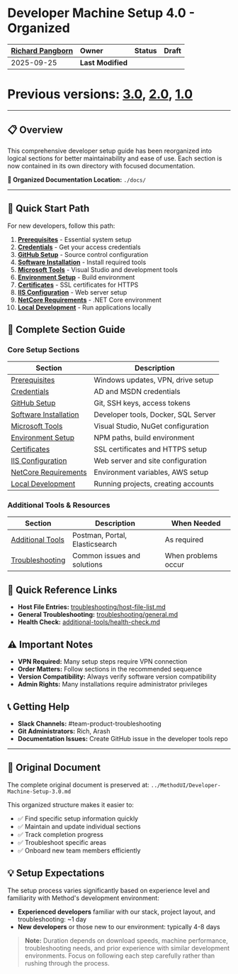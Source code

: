 # Developer Machine Setup 4.0 - Organized

| [Richard Pangborn](mailto:r.pangborn@method.me) | Owner | Status | Draft |
| :---- | :---- | :---- | :---- |
| 2025-09-25 | **Last Modified** |  |  |

# Previous versions: [3.0](https://docs.google.com/document/d/1VdmFIuzEY31cbRC6Q3cBjkgGSoErRHHgljJvh_kshHg/edit?tab=t.0), [2.0](https://docs.google.com/document/d/1XwK8jg0V9jWYidg6j_xOb-RZj1h-feAe1a1riAL5VPQ), [1.0](https://docs.google.com/document/d/1Sr8Cf5USohYXMf6PJM2SSsNQkVOm0BsoYnn3Wrclyg8)

---

## 📋 Overview

This comprehensive developer setup guide has been reorganized into logical sections for better maintainability and ease of use. Each section is now contained in its own directory with focused documentation.

**📁 Organized Documentation Location:** `./docs/`

---

## 🚀 Quick Start Path

For new developers, follow this path:

1. **[Prerequisites](./prerequisites/README.md)** - Essential system setup
2. **[Credentials](./credentials/README.md)** - Get your access credentials
3. **[GitHub Setup](./github-setup/README.md)** - Source control configuration
4. **[Software Installation](./software-installation/README.md)** - Install required tools
5. **[Microsoft Tools](./microsoft-tools/README.md)** - Visual Studio and development tools
6. **[Environment Setup](./environment-setup/README.md)** - Build environment
7. **[Certificates](./certificates/README.md)** - SSL certificates for HTTPS
8. **[IIS Configuration](./iis-configuration/README.md)** - Web server setup
9. **[NetCore Requirements](./netcore-requirements/README.md)** - .NET Core environment
10. **[Local Development](./local-development/README.md)** - Run applications locally

## 📖 Complete Section Guide

### Core Setup Sections

| Section | Description |
|---------|-------------|
| [Prerequisites](./prerequisites/README.md) | Windows updates, VPN, drive setup |
| [Credentials](./credentials/README.md) | AD and MSDN credentials |
| [GitHub Setup](./github-setup/README.md) | Git, SSH keys, access tokens |
| [Software Installation](./software-installation/README.md) | Developer tools, Docker, SQL Server |
| [Microsoft Tools](./microsoft-tools/README.md) | Visual Studio, NuGet configuration |
| [Environment Setup](./environment-setup/README.md) | NPM paths, build environment |
| [Certificates](./certificates/README.md) | SSL certificates and HTTPS setup |
| [IIS Configuration](./iis-configuration/README.md) | Web server and site configuration |
| [NetCore Requirements](./netcore-requirements/README.md) | Environment variables, AWS setup |
| [Local Development](./local-development/README.md) | Running projects, creating accounts |

### Additional Tools & Resources

| Section | Description | When Needed |
|---------|-------------|-------------|
| [Additional Tools](./additional-tools/README.md) | Postman, Portal, Elasticsearch | As required |
| [Troubleshooting](./troubleshooting/README.md) | Common issues and solutions | When problems occur |

## 🔗 Quick Reference Links

- **Host File Entries:** [troubleshooting/host-file-list.md](./troubleshooting/host-file-list.md)
- **General Troubleshooting:** [troubleshooting/general.md](./troubleshooting/general.md)
- **Health Check:** [additional-tools/health-check.md](./additional-tools/health-check.md)

## ⚠️ Important Notes

- **VPN Required:** Many setup steps require VPN connection
- **Order Matters:** Follow sections in the recommended sequence
- **Version Compatibility:** Always verify software version compatibility
- **Admin Rights:** Many installations require administrator privileges

## 📞 Getting Help

- **Slack Channels:** #team-product-troubleshooting
- **Git Administrators:** Rich, Arash
- **Documentation Issues:** Create GitHub issue in the developer tools repo

---

## 📄 Original Document

The complete original document is preserved at: `../MethodUI/Developer-Machine-Setup-3.0.md`

This organized structure makes it easier to:
- ✅ Find specific setup information quickly
- ✅ Maintain and update individual sections
- ✅ Track completion progress
- ✅ Troubleshoot specific areas
- ✅ Onboard new team members efficiently

## 💡 Setup Expectations

The setup process varies significantly based on experience level and familiarity with Method's development environment:

- **Experienced developers** familiar with our stack, project layout, and troubleshooting: ~1 day
- **New developers** or those new to our environment: typically 4-8 days

> **Note:** Duration depends on download speeds, machine performance, troubleshooting needs, and prior experience with similar development environments. Focus on following each step carefully rather than rushing through the process.
